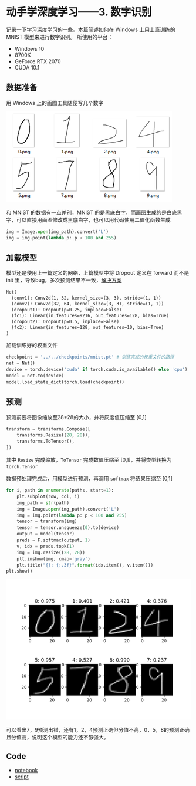 # 动手学深度学习——3. 数字识别

记录一下学习深度学习的一些。本篇简述如何在 Windows 上用上篇训练的 MNIST 模型来进行数字识别。
所使用的平台：

- Windows 10
- 8700K
- GeForce RTX 2070
- CUDA 10.1

## 数据准备

用 Windows 上的画图工具随便写几个数字

![digital number](../pics/blog3-1.png)

和 MNIST 的数据有一点差别，MNIST 的是黑底白字，而画图生成的是白底黑字，可以直接用画图修改成黑底白字，也可以用代码使用二值化函数生成

```python
img = Image.open(img_path).convert('L')
img = img.point(lambda p: p < 100 and 255)
```

## 加载模型

模型还是使用上一篇定义的网络，上篇模型中将 Dropout 定义在 forward 而不是 init 里，导致bug，多次预测结果不一致，[解决方案](https://stackoverflow.com/questions/53879727/pytorch-how-to-deactivate-dropout-in-evaluation-mode)

```shell
Net(
  (conv1): Conv2d(1, 32, kernel_size=(3, 3), stride=(1, 1))
  (conv2): Conv2d(32, 64, kernel_size=(3, 3), stride=(1, 1))
  (dropout1): Dropout(p=0.25, inplace=False)
  (fc1): Linear(in_features=9216, out_features=128, bias=True)
  (dropout2): Dropout(p=0.5, inplace=False)
  (fc2): Linear(in_features=128, out_features=10, bias=True)
)
```

加载训练好的权重文件

```python
checkpoint = '../../checkpoints/mnist.pt' # 训练完成的权重文件的路径
net = Net()
device = torch.device('cuda' if torch.cuda.is_available() else 'cpu')
model = net.to(device)
model.load_state_dict(torch.load(checkpoint))
```

## 预测

预测前要将图像缩放至28*28的大小，并将灰度值压缩至 [0,1]

```python
transform = transforms.Compose([
	transforms.Resize((28, 28)),
    transforms.ToTensor(),
])
```

其中 `Resize` 完成缩放，`ToTensor` 完成数值压缩至 [0,1]，并将类型转换为 `torch.Tensor`

数据预处理完成后，用模型进行预测，再调用 `softmax` 将结果压缩至 [0,1]

```python
for i, path in enumerate(paths, start=1):
    plt.subplot(row, col, i)
    img_path = str(path)
    img = Image.open(img_path).convert('L')
    img = img.point(lambda p: p < 100 and 255)
    tensor = transform(img)
    tensor = tensor.unsqueeze(0).to(device)
    output = model(tensor)
    preds = F.softmax(output, 1)
    v, idx = preds.topk(1)
    img = img.resize((28, 28))
    plt.imshow(img, cmap='gray')
	plt.title("{}: {:.3f}".format(idx.item(), v.item()))
plt.show()
```

![result](../pics/blog3-2.png)

可以看出7，9预测出错，还有1，2，4预测正确但分值不高，0，5，8的预测正确且分值高，说明这个模型的能力还不够强大。

## Code

- [notebook](../code/3.DigitalRecognition/digital_recognition.ipynb)
- [script](../code/3.DigitalRecognition/digital_recognition.py)